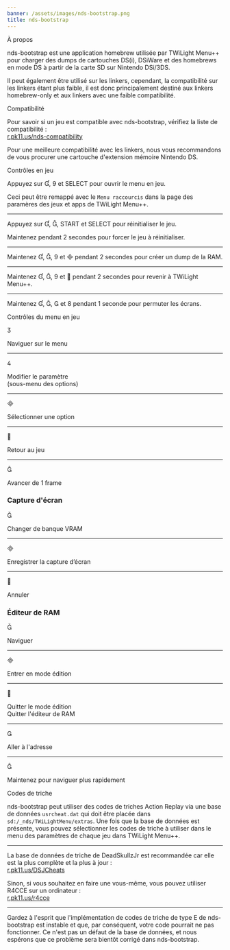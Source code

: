 ```yaml
---
banner: /assets/images/nds-bootstrap.png
title: nds-bootstrap
---
```


<div id="about" class="section-title">À propos</div>
<div class="section-body">
    <p>
        nds-bootstrap est une application homebrew utilisée par TWiLight Menu++ pour charger des dumps de cartouches DS(i), DSiWare et des homebrews en mode DS à partir de la carte SD sur Nintendo DSi/3DS.
    </p>
    <p>
        Il peut également être utilisé sur les linkers, cependant, la compatibilité sur les linkers étant plus faible, il est donc principalement destiné aux linkers homebrew-only et aux linkers avec une faible compatibilité.
    </p>
</div>

<div id="compatibility" class="section-title">Compatibilité</div>
<div class="section-body">
    <p>
        Pour savoir si un jeu est compatible avec nds-bootstrap, vérifiez la liste de compatibilité :<br><a href="https://r.pk11.us/nds-compatibility">r.pk11.us/nds-compatibility</a>
    </p>
    <p>
        Pour une meilleure compatibilité avec les linkers, nous vous recommandons de vous procurer une cartouche d'extension mémoire Nintendo DS.
    </p>
</div>

<div id="controls" class="section-title">Contrôles en jeu</div>
<div class="section-body">
    <p>
        Appuyez sur &#xE004;, &#xE07A; et SELECT pour ouvrir le menu en jeu.
    </p>
    <p>
        Ceci peut être remappé avec le <code>Menu raccourcis</code> dans la page des paramères des jeux et apps de TWiLight Menu++.
    </p>
    <hr>
    <p>
        Appuyez sur &#xE004;, &#xE005;, START et SELECT pour réinitialiser le jeu.
    </p>
    <p>
        Maintenez pendant 2 secondes pour forcer le jeu à réinitialiser.
    </p>
    <hr>
    <p>
        Maintenez &#xE004;, &#xE005;, &#xE07A; et &#xE000; pendant 2 secondes pour créer un dump de la RAM.
    </p>
    <hr>
    <p>
        Maintenez &#xE004;, &#xE005;, &#xE07A; et &#xE001; pendant 2 secondes pour revenir à TWiLight Menu++.
    </p>
    <hr>
    <p>
        Maintenez &#xE004;, &#xE005;, &#xE002; et &#xE079; pendant 1 seconde pour permuter les écrans.
    </p>
</div>

<div id="menu-controls" class="section-title">Contrôles du menu en jeu</div>
<div class="section-body">
    <div class="button-action-group">
        <p class="button-action button">&#xE07D;</p>
        <p class="button-action-text">Naviguer sur le menu</p>
    </div>
    <hr>
    <div class="button-action-group">
        <p class="button-action button">&#xE07E;</p>
        <p class="button-action-text">Modifier le paramètre<br>(sous-menu des options)</p>
    </div>
    <hr>
    <div class="button-action-group">
        <p class="button-action button">&#xE000;</p>
        <p class="button-action-text">Sélectionner une option</p>
    </div>
    <hr>
    <div class="button-action-group">
        <p class="button-action button">&#xE001;</p>
        <p class="button-action-text">Retour au jeu</p>
    </div>
    <hr>
    <div class="button-action-group">
        <p class="button-action button">&#xE005;</p>
        <p class="button-action-text">Avancer de 1 frame</p>
    </div>
    <h3>Capture d'écran</h3>
    <div class="button-action-group">
        <p class="button-action button">&#xE006;</p>
        <p class="button-action-text">Changer de banque VRAM</p>
    </div>
    <hr>
    <div class="button-action-group">
        <p class="button-action button">&#xE000;</p>
        <p class="button-action-text">Enregistrer la capture d’écran</p>
    </div>
    <hr>
    <div class="button-action-group">
        <p class="button-action button">&#xE001;</p>
        <p class="button-action-text">Annuler</p>
    </div>
    <h3>Éditeur de RAM</h3>
    <div class="button-action-group">
        <p class="button-action button">&#xE006;</p>
        <p class="button-action-text">Naviguer</p>
    </div>
    <hr>
    <div class="button-action-group">
        <p class="button-action button">&#xE000;</p>
        <p class="button-action-text">Entrer en mode édition</p>
    </div>
    <hr>
    <div class="button-action-group">
        <p class="button-action button">&#xE001;</p>
        <p class="button-action-text">Quitter le mode édition<br>Quitter l'éditeur de RAM</p>
    </div>
    <hr>
    <div class="button-action-group">
        <p class="button-action button">&#xE003;</p>
        <p class="button-action-text">Aller à l'adresse</p>
    </div>
    <hr>
    <div class="button-action-group">
        <p class="button-action button">&#xE005;</p>
        <p class="button-action-text">Maintenez pour naviguer plus rapidement</p>
    </div>
</div>

<div id="cheats" class="section-title">Codes de triche</div>
<div class="section-body">
    <p>
        nds-bootstrap peut utiliser des codes de triches Action Replay via une base de données <code>usrcheat.dat</code> qui doit être placée dans <code>sd:/_nds/TWiLightMenu/extras</code>. Une fois que la base de données est présente, vous pouvez sélectionner les codes de triche à utiliser dans le menu des paramètres de chaque jeu dans TWiLight Menu++.
    </p>
    <hr>
    <p>
        La base de données de triche de DeadSkullzJr est recommandée car elle est la plus complète et la plus à jour :<br><a href="https://r.pk11.us/DSJCheats">r.pk11.us/DSJCheats</a>
    </p>
    <p>
        Sinon, si vous souhaitez en faire une vous-même, vous pouvez utiliser R4CCE sur un ordinateur :<br><a href="https://r.pk11.us/r4cce">r.pk11.us/r4cce</a>
    </p>
    <hr>
    <p>
        Gardez à l'esprit que l'implémentation de codes de triche de type E de nds-bootstrap est instable et que, par conséquent, votre code pourrait ne pas fonctionner. Ce n'est pas un défaut de la base de données, et nous espérons que ce problème sera bientôt corrigé dans nds-bootstrap.
    </p>
</div>

